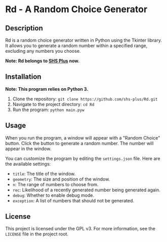 # Rd - A Random Choice Generator

## Description

Rd is a random choice generator written in Python using the Tkinter library. It allows you to generate a random number within a specified range, excluding any numbers you choose.

**Note: Rd belongs to [SHS Plus](https://github.com/shs-plus) now.**

## Installation

**Note: This program relies on Python 3.**

1. Clone the repository: `git clone https://github.com/shs-plus/Rd.git`
2. Navigate to the project directory: `cd Rd`
3. Run the program: `python main.pyw`

## Usage

When you run the program, a window will appear with a "Random Choice" button. Click the button to generate a random number. The number will appear in the window.

You can customize the program by editing the `settings.json` file. Here are the available settings:

- `title`: The title of the window.
- `geometry`: The size and position of the window.
- `n`: The range of numbers to choose from.
- `rec`: Likelihood of a recently generated number being generated again.
- `debug`: Whether to enable debug mode.
- `exception`: A list of numbers that should not be generated.

## License

This project is licensed under the GPL v3. For more information, see the `LICENSE` file in the project root.

